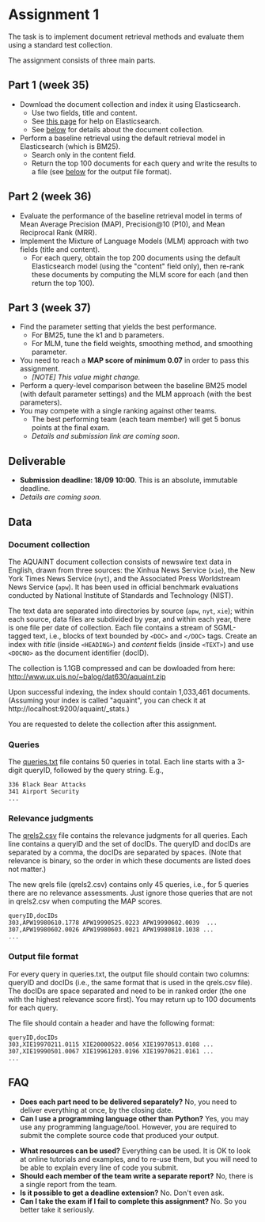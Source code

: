 # Assignment 1

The task is to implement document retrieval methods and evaluate them using a standard test collection.

The assignment consists of three main parts.

## Part 1 (week 35)

  - Download the document collection and index it using Elasticsearch.
    * Use two fields, title and content.
    * See [this page](https://github.com/kbalog/uis-dat630-fall2017/tree/master/elasticsearch) for help on Elasticsearch.
    * See [below](#document-collection) for details about the document collection.
  - Perform a baseline retrieval using the default retrieval model in Elasticsearch (which is BM25).
    * Search only in the content field.
    * Return the top 100 documents for each query and write the results to a file (see [below](#output-file-format) for the output file format).


## Part 2 (week 36)

  - Evaluate the performance of the baseline retrieval model in terms of Mean Average Precision (MAP), Precision@10 (P10), and Mean Reciprocal Rank (MRR).
  - Implement the Mixture of Language Models (MLM) approach with two fields (title and content).
    * For each query, obtain the top 200 documents using the default Elasticsearch model (using the "content" field only), then re-rank these documents by computing the MLM score for each (and then return the top 100).


## Part 3 (week 37)

  - Find the parameter setting that yields the best performance.
    * For BM25, tune the k1 and b parameters.
    * For MLM, tune the field weights, smoothing method, and smoothing parameter.
  - You need to reach a **MAP score of minimum 0.07** in order to pass this assignment.
    * *[NOTE] This value might change.*
  - Perform a query-level comparison between the baseline BM25 model (with default parameter settings) and the MLM approach (with the best parameters).
  - You may compete with a single ranking against other teams.
    * The best performing team (each team member) will get 5 bonus points at the final exam.
    * *Details and submission link are coming soon.*


## Deliverable

  - **Submission deadline: 18/09 10:00**. This is an absolute, immutable deadline.
  - *Details are coming soon.*


## Data

### Document collection

The AQUAINT document collection consists of newswire text data in English, drawn from three sources: the Xinhua News Service (`xie`), the New York Times News Service (`nyt`), and the Associated Press Worldstream News Service (`apw`). It has been used in official benchmark evaluations conducted by National Institute of Standards and Technology (NIST).

The text data are separated into directories by source (`apw`, `nyt`, `xie`); within each source, data files are subdivided by year, and within each year, there is one file per date of collection. Each file contains a stream of SGML-tagged text, i.e., blocks of text bounded by `<DOC>` and `</DOC>` tags.  Create an index with *title* (inside `<HEADING>`) and *content* fields (inside `<TEXT>`) and use `<DOCNO>` as the document identifier (docID).

The collection is 1.1GB compressed and can be dowloaded from here: http://www.ux.uis.no/~balog/dat630/aquaint.zip

Upon successful indexing, the index should contain 1,033,461 documents. (Assuming your index is called "aquaint", you can check it at http://localhost:9200/aquaint/_stats.)

You are requested to delete the collection after this assignment.


### Queries

The [queries.txt](data/queries.txt) file contains 50 queries in total.  Each line starts with a 3-digit queryID, followed by the query string.  E.g.,

```
336 Black Bear Attacks
341 Airport Security
...
```


### Relevance judgments

The [qrels2.csv](data/qrels2.csv) file contains the relevance judgments for all queries. Each line contains a queryID and the set of docIDs. The queryID and docIDs are separated by a comma, the docIDs are separated by spaces. (Note that relevance is binary, so the order in which these documents are listed does not matter.)

The new qrels file (qrels2.csv) contains only 45 queries, i.e., for 5 queries there are no relevance assessments. Just ignore those queries that are not in qrels2.csv when computing the MAP scores.

```
queryID,docIDs
303,APW19980610.1778 APW19990525.0223 APW19990602.0039  ...
307,APW19980602.0026 APW19980603.0021 APW19980810.1038 ...
...
```


### Output file format

For every query in queries.txt, the output file should contain two columns: queryID and docIDs (i.e., the same format that is used in the qrels.csv file).  The docIDs are space separated and need to be in ranked order (the one with the highest relevance score first).  You may return up to 100 documents for each query.

The file should contain a header and have the following format:

```
queryID,docIDs
303,XIE19970211.0115 XIE20000522.0056 XIE19970513.0108 ...
307,XIE19990501.0067 XIE19961203.0196 XIE19970621.0161 ...
...
```


## FAQ

  * **Does each part need to be delivered separately?** No, you need to deliver everything at once, by the closing date.
  * **Can I use a programming language other than Python?** Yes, you may use any programming language/tool. However, you are required to submit the complete source code that produced your output.
  - **What resources can be used?**
  Everything can be used. It is OK to look at online tutorials and examples, and to re-use them, but you will need to be able to explain every line of code you submit.
  - **Should each member of the team write a separate report?** No, there is a single report from the team.
  - **Is it possible to get a deadline extension?**
  No. Don't even ask.
  - **Can I take the exam if I fail to complete this assignment?**
  No. So you better take it seriously.
